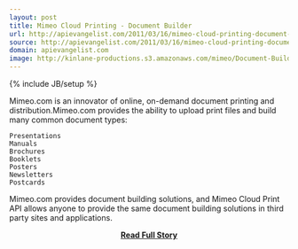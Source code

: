 ```yaml
---
layout: post
title: Mimeo Cloud Printing - Document Builder
url: http://apievangelist.com/2011/03/16/mimeo-cloud-printing-document-builder/
source: http://apievangelist.com/2011/03/16/mimeo-cloud-printing-document-builder/
domain: apievangelist.com
image: http://kinlane-productions.s3.amazonaws.com/mimeo/Document-Builder.png
---
```

{% include JB/setup %}<p>Mimeo.com is an innovator of online, on-demand document printing and distribution.Mimeo.com provides the ability to upload print files and build many common document types:

	Presentations
	Manuals
	Brochures
	Booklets
	Posters
	Newsletters
	Postcards

Mimeo.com provides document building solutions, and Mimeo Cloud Print API allows anyone to provide the same document building solutions in third party sites and applications.</p>
<center><p><a href="http://apievangelist.com/2011/03/16/mimeo-cloud-printing-document-builder/" style='padding:25px; font-sze:18px; font-weight: bold;'>Read Full Story</a></p></center>
